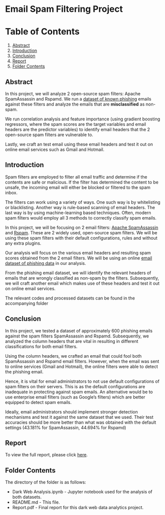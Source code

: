 # Email Spam Filtering Project 

# Table of Contents
1. [Abstract](#abstract)
2. [Introduction](#intro)
3. [Conclusion](#conclusion)
4. [Report](#Report)
5. [Folder Contents](#folder)


## Abstract <a name="abstract"></a>

In this project, we will analyze 2 open-source spam filters: Apache SpamAssassin and Rspamd. We run a [dataset of known phishing](https://monkey.org/~jose/phishing/) emails against these filters and analyze the emails that are **misclassified** as
non-spam.

We run correlation analysis and feature importance (using gradient boosting regressors, where the spam
scores are the target variables and email headers are the predictor variables) to identify email headers that
the 2 open-source spam filters are vulnerable to.

Lastly, we craft an test email using these email headers and test it out on online email services such as
Gmail and Hotmail.


## Introduction <a name="intro"></a>

Spam filters are employed to filter all email traffic and determine if the contents are safe or malicious. If
the filter has determined the content to be unsafe, the incoming email will either be blocked or filtered to
the spam inbox.

The filters can work using a variety of ways. One such way is by whitelisting or blacklisting. Another
way is rule-based scanning of email headers. The last way is by using machine-learning based techniques.
Often, modern spam filters would employ all 3 methods to correctly classify spam emails.

In this project, we will be focusing on 2 email filters: [Apache SpamAssassin](http://spamassassin.apache.org/) and [Rspam](https://rspamd.com/). These are
2 widely used, open-source spam filters. We will be using these spam filters with their default
configurations, rules and without any extra plugins.

Our analysis will focus on the various email headers and resulting spam scores obtained from the 2 email
filters. We will be using an online [email dataset of phishing data](http://monkey.org/~jose/wiki/doku.php) in our analysis.

From the phishing email dataset, we will identify the relevant headers of emails that are wrongly
classified as non-spam by the filters. Subsequently, we will craft another email which makes use of these
headers and test it out on online email services.

The relevant codes and processed datasets can be found in the accompanying folder


## Conclusion <a name="conclusion"></a>

In this project, we tested a dataset of approximately 600 phishing emails against the spam filters
SpamAssassin and Rspamd. Subsequently, we analyzed the column headers that are vital in resulting in
different classifications for both email filters.

Using the column headers, we crafted an email that could fool both SpamAssassin and Rspamd email
filters. However, when the email was sent to online services (Gmail and Hotmail), the online filters were
able to detect the phishing email.

Hence, it is vital for email administrators to not use default configurations of spam filters on their servers.
This is as the default configurations are inadequate in protecting against spam emails. An alternative
would be to use enterprise email filters (such as Google’s filters) which are better equipped to detect spam
emails.

Ideally, email administrators should implement stronger detection mechanisms and test it against the same
dataset that we used. Their test accuracies should be more better than what was obtained with the default
settings (43.181% for SpamAssassin, 44.694% for Rspamd)

## Report <a name="Report"></a>

To view the full report, please click [here](). 

## Folder Contents <a name="folder"></a>

The directory of the folder is as follows:
* Dark Web Analysis.ipynb - Jupyter notebook used for the analysis of both datasets. 
* README.md - This file.
* Report.pdf - Final report for this dark web data analytics project. 
